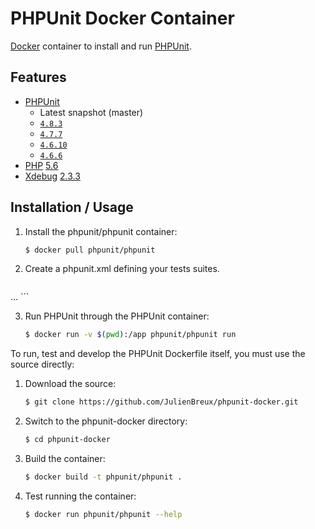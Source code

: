 # PHPUnit Docker Container

[Docker](https://www.docker.com) container to install and run [PHPUnit](https://phpunit.de/).

## Features

* [PHPUnit](https://www.phpunit.de/)
  * Latest snapshot (master)
  * [`4.8.3`](https://github.com/sebastianbergmann/phpunit/blob/4.8/ChangeLog-4.8.md#483---2015-08-10)
  * [`4.7.7`](https://github.com/sebastianbergmann/phpunit/blob/4.7/ChangeLog-4.7.md#477---2015-07-13)
  * [`4.6.10`](https://github.com/sebastianbergmann/phpunit/blob/4.6/ChangeLog-4.6.md#phpunit-4610)
  * [`4.6.6`](https://github.com/sebastianbergmann/phpunit/blob/4.6/ChangeLog-4.6.md#phpunit-466)
* [PHP](http://php.net) [5.6](http://php.net/ChangeLog-5.php)
* [Xdebug](http://xdebug.org/) [2.3.3](http://xdebug.org/updates.php#x_2_3_3)

## Installation / Usage

1. Install the phpunit/phpunit container:

    ``` sh
	$ docker pull phpunit/phpunit
	```

2. Create a phpunit.xml defining your tests suites.

    ``` xml
...
    ```

3. Run PHPUnit through the PHPUnit container:

    ``` sh
	$ docker run -v $(pwd):/app phpunit/phpunit run
    ```

To run, test and develop the PHPUnit Dockerfile itself, you must use the source directly:

1. Download the source:

    ``` sh
	$ git clone https://github.com/JulienBreux/phpunit-docker.git
    ```

2. Switch to the phpunit-docker directory:

    ``` sh
	$ cd phpunit-docker
    ```

3. Build the container:

    ``` sh
	$ docker build -t phpunit/phpunit .
    ```

4. Test running the container:

    ``` sh
	$ docker run phpunit/phpunit --help
	```
